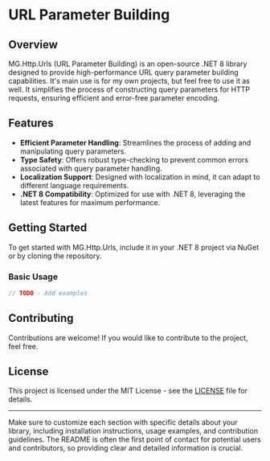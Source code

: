 # URL Parameter Building

## Overview
MG.Http.Urls (URL Parameter Building) is an open-source .NET 8 library designed to provide high-performance URL query parameter building capabilities. It's main use is for my own projects, but feel free to use it as well.
It simplifies the process of constructing query parameters for HTTP requests, ensuring efficient and error-free parameter encoding.

## Features
- **Efficient Parameter Handling**: Streamlines the process of adding and manipulating query parameters.
- **Type Safety**: Offers robust type-checking to prevent common errors associated with query parameter handling.
- **Localization Support**: Designed with localization in mind, it can adapt to different language requirements.
- **.NET 8 Compatibility**: Optimized for use with .NET 8, leveraging the latest features for maximum performance.

## Getting Started
To get started with MG.Http.Urls, include it in your .NET 8 project via NuGet or by cloning the repository.

### Basic Usage
```csharp
// TODO - Add examples
```

## Contributing
Contributions are welcome! If you would like to contribute to the project, feel free.

## License
This project is licensed under the MIT License - see the [LICENSE](LICENSE) file for details.

---

Make sure to customize each section with specific details about your library, including installation instructions, usage examples, and contribution guidelines. The README is often the first point of contact for potential users and contributors, so providing clear and detailed information is crucial.
